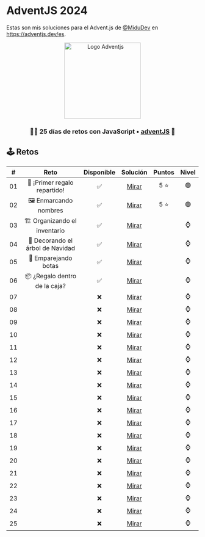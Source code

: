 # AdventJS 2024

Estas son mis soluciones para el Advent.js de [@MiduDev](https://github.com/midudev "@MiduDev") en https://adventjs.dev/es.

<p align="center"> 
  <img  
    height="200"
    src="https://github.com/user-attachments/assets/acb2747a-6c12-4f90-b975-0fcce495fe02"
    alt="Logo Adventjs"
  />
</p>

<h3 align="center">🧑‍🚀 25 días de retos con JavaScript • <a href="https://adventjs.dev">adventJS</a> 🚀</h3>

## 🕹️ Retos

|  #  |                  Reto                       |   Disponible    |                Solución                  |  Puntos  |  Nivel  |
| :-: | :------------------------------------------------------------------: | :------------:  | :----------------------------------------: | :---------: | :---------: |
| 01  |   🎁 ¡Primer regalo repartido!    |       ✅        | [Mirar](Reto#01.js) |   5 ⭐   |    🟢    |  
| 02  |       🖼 Enmarcando nombres       |       ✅        | [Mirar](Reto#02.js) |   5 ⭐   |    🟢    |  
| 03  |   🏗 Organizando el inventario    |       ✅        | [Mirar](Reto#03.js) |         |    ⌚    |  
| 04  | 🎄 Decorando el árbol de Navidad  |       ✅        | [Mirar](Reto#04.js) |         |    ⌚    |  
| 05  |       👞 Emparejando botas        |       ✅        | [Mirar](Reto#05.js) |         |    ⌚    |  
| 06  |   📦 ¿Regalo dentro de la caja?   |       ✅        | [Mirar](Reto#06.js) |         |    ⌚    |  
| 07  |                                   |       ❌        | [Mirar](Reto#07.js) |         |    ⌚    |  
| 08  |                                   |       ❌        | [Mirar](Reto#08.js) |         |    ⌚    |  
| 09  |                                   |       ❌        | [Mirar](Reto#09.js) |         |    ⌚    |  
| 10  |                                   |       ❌        | [Mirar](Reto#10.js) |         |    ⌚    |  
| 11  |                                   |       ❌        | [Mirar](Reto#11.js) |         |    ⌚    |  
| 12  |                                   |       ❌        | [Mirar](Reto#12.js) |         |    ⌚    |  
| 13  |                                   |       ❌        | [Mirar](Reto#13.js) |         |    ⌚    |  
| 14  |                                   |       ❌        | [Mirar](Reto#14.js) |         |    ⌚    |  
| 15  |                                   |       ❌        | [Mirar](Reto#15.js) |         |    ⌚    |  
| 16  |                                   |       ❌        | [Mirar](Reto#16.js) |         |    ⌚    |  
| 17  |                                   |       ❌        | [Mirar](Reto#17.js) |         |    ⌚    |  
| 18  |                                   |       ❌        | [Mirar](Reto#18.js) |         |    ⌚    |  
| 19  |                                   |       ❌        | [Mirar](Reto#19.js) |         |    ⌚    |  
| 20  |                                   |       ❌        | [Mirar](Reto#20.js) |         |    ⌚    |  
| 21  |                                   |       ❌        | [Mirar](Reto#21.js) |         |    ⌚    |  
| 22  |                                   |       ❌        | [Mirar](Reto#22.js) |         |    ⌚    |  
| 23  |                                   |       ❌        | [Mirar](Reto#23.js) |         |    ⌚    |  
| 24  |                                   |       ❌        | [Mirar](Reto#24.js) |         |    ⌚    |  
| 25  |                                   |       ❌        | [Mirar](Reto#25.js) |         |    ⌚    |  
